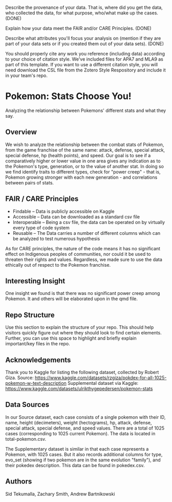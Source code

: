 Describe the provenance of your data. That is, where did you get the data, who collected the data, for what purpose, who/what make up the cases. (DONE)

Explain how your data meet the FAIR and/or CARE Principles. (DONE)

Describe what attributes you'll focus your analysis on (mention if they are part of your data sets or if you created them out of your data sets). (DONE) 

You should properly cite any work you reference (including data) according to your choice of citation style. We've included files for APA7 and MLA9 as part of this template. If you want to use a different citation style, you will need download the CSL file from the Zotero Style Respository and include it in your team's repo.


# Pokemon: Stats Choose You!

Analyzing the relationship between Pokemons' different stats and what they say.

## Overview

We wish to analyze the relationship between the combat stats of Pokemon, from the game franchise of the same name: attack, defense, special attack, special defense, hp (health points), and speed. Our goal is to see if a comparatively higher or lower value in one area gives any indication as to the Pokemon's type, generation, or to the value of another stat. In doing so we find identify traits to different types, check for "power creep" - that is, Pokemon growing stronger with each new generation - and correlations between pairs of stats.

## FAIR / CARE Principles

- Findable – Data is publicly accessible on Kaggle
- Accessible – Data can be downloaded as a standard csv file
- Interoperable – Being a csv file, the data can be operated on by virtually every type of code system
- Reusable – The Data carries a number of different columns which can be analyzed to test numerous hypothesis

As for CARE principles, the nature of the code means it has no significant effect on Indigenous peoples of communities, nor could it be used to threaten their rights and values. Regardless, we made sure to use the data ethically out of respect to the Pokemon franchise.

## Interesting Insight

One insight we found is that there was no significant power creep among Pokemon. It and others will be elaborated upon in the qmd file.

## Repo Structure

Use this section to explain the structure of your repo. This should help visitors quickly figure out where they should look to find certain elements. Further, you can use this space to highlight and briefly explain important/key files in the repo.

## Acknowledgements

Thank you to Kaggle for listing the following dataset, collected by Robert Giza.
Source: https://www.kaggle.com/datasets/rzgiza/pokdex-for-all-1025-pokemon-w-text-description
Supplemental dataset via Kaggle: https://www.kaggle.com/datasets/ulrikthygepedersen/pokemon-stats

## Data Sources

In our Source dataset, each case consists of a single pokemon with their ID, name, height (decimeters), weight (hectograms), hp, attack, defense, special attack, special defense, and speed values. There are a total of 1025 cases (corresponding to 1025 current Pokemon). The data is located in total-pokemon.csv.

The Supplementary dataset is similar in that each case represents a Pokemon, with 1025 cases. But it also records additional columns for type, evo_set (showing if two pokemon are in the same evolution "family"), and their pokedex description. This data can be found in pokedex.csv.

## Authors

Sid Tekumalla, Zachary Smith, Andrew Bartnikowski
